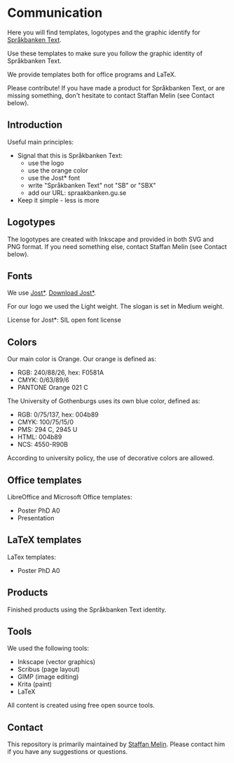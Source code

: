 # Communication
Here you will find templates, logotypes and the graphic identify for [Språkbanken Text](https://spraakbanken.gu.se).

Use these templates to make sure you follow the graphic identity of Språkbanken Text.

We provide templates both for office programs and LaTeX.

Please contribute! If you have made a product for Språkbanken Text, or are missing something, don't hesitate to contact Staffan Melin (see Contact below).

## Introduction
Useful main principles:

* Signal that this is Språkbanken Text:
  * use the logo
  * use the orange color
  * use the Jost* font
  * write "Språkbanken Text" not "SB" or "SBX"
  * add our URL: spraakbanken.gu.se
* Keep it simple - less is more

## Logotypes
The logotypes are created with Inkscape and provided in both SVG and PNG format. If you need something else, contact Staffan Melin (see Contact below).

## Fonts
We use [Jost*](https://indestructibletype.com/Jost). [Download Jost*](https://indestructibletype.com/BuyJost.html).

For our logo we used the Light weight. The slogan is set in Medium weight.

License for Jost*: SIL open font license

## Colors
Our main color is Orange. Our orange is defined as:

* RGB: 240/88/26, hex: F0581A
* CMYK: 0/63/89/6
* PANTONE Orange 021 C

The University of Gothenburgs uses its own blue color, defined as:
* RGB: 0/75/137, hex: 004b89
* CMYK: 100/75/15/0
* PMS: 294 C, 2945 U
* HTML: 004b89
* NCS: 4550-R90B

According to university policy, the use of decorative colors are allowed.

## Office templates
LibreOffice and Microsoft Office templates:
* Poster PhD A0
* Presentation

## LaTeX templates
LaTex templates:
* Poster PhD A0

## Products
Finished products using the Språkbanken Text identity.

## Tools
We used the following tools:

* Inkscape (vector graphics)
* Scribus (page layout)
* GIMP (image editing)
* Krita (paint)
* LaTeX

All content is created using free open source tools.

## Contact
This repository is primarily maintained by [Staffan Melin](mailto://staffan.melin@svenska.gu.se). Please contact him if you have any suggestions or questions.
